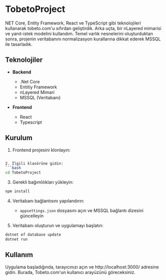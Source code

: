 # TobetoProject

NET Core, Entity Framework, React ve TypeScript gibi  teknolojileri kullanarak tobeto.com'u sıfırdan geliştirdik. Arka uçta, bir nLayered mimarisi  ve yanıt-istek modelini kullandım. Temel varlık nesnelerini oluşturduktan sonra, projenin veritabanını normalizasyon kurallarına dikkat ederek MSSQL ile tasarladık.

## Teknolojiler

- **Backend**
  - .Net Core
  - Entitiy Framework
  - nLayered Mimari
  - MSSQL (Veritabanı)

- **Frontend**
  - React
  - Typescript

## Kurulum

1. Frontend projesini klonlayın: 
```bash

2. İlgili klasörüne gidin:
```bash
cd TobetoProject
```
3. Gerekli bağımlılıkları yükleyin:
```bash
npm install
```
4. Veritabanı bağlantısını yapılandırın:
   - `appsettings.json` dosyasını açın ve MSSQL bağlantı dizesini güncelleyin

5. Veritabanı oluşturun ve uygulamayı başlatın:
```bash
dotnet ef database update
dotnet run
```

## Kullanım
Uygulama başladığında, tarayıcınızı açın ve http://localhost:3000/ adresine gidin. Burada, Tobeto.com'un kullanıcı arayüzünü göreceksiniz. 

